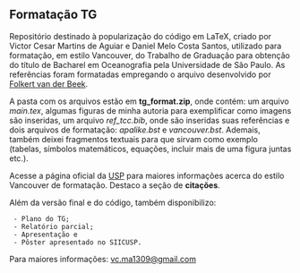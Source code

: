 ## Formatação TG

Repositório destinado à popularização do código em LaTeX, criado por Victor Cesar Martins de Aguiar e Daniel Melo Costa Santos, utilizado para formatação, em estilo Vancouver, do Trabalho de Graduação para obtenção do título de Bacharel em Oceanografia pela Universidade de São Paulo. As referências foram formatadas empregando o arquivo desenvolvido por [Folkert van der Beek](http://tug.ctan.org/biblio/bibtex/contrib/vancouver/vancouver.bst).

A pasta com os arquivos estão em **tg_format.zip**, onde contém: um arquivo *main.tex*, algumas figuras de minha autoria para exemplificar como imagens são inseridas, um arquivo *ref_tcc.bib*, onde são inseridas suas referências e dois arquivos de formatação: *apalike.bst* e *vancouver.bst*. Ademais, também deixei fragmentos textuais para que sirvam como exemplo (tabelas, símbolos matemáticos, equações, incluir mais de uma figura juntas etc.). 

Acesse a página oficial da [USP](http://www.teses.usp.br/index.php?option=com_content&view=article&id=52&Itemid=67) para maiores informações acerca do estilo Vancouver de formatação. Destaco a seção de **citações**.

Além da versão final e do código, também disponibilizo: 

     - Plano do TG; 
     - Relatório parcial; 
     - Apresentação e 
     - Pôster apresentado no SIICUSP.

Para maiores informações: vc.ma1309@gmail.com

